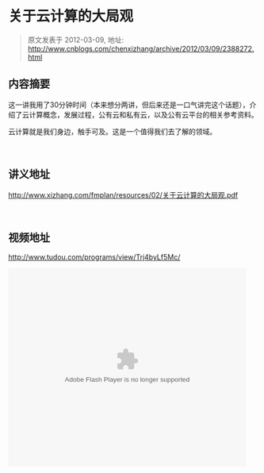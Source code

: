 # 关于云计算的大局观 
> 原文发表于 2012-03-09, 地址: http://www.cnblogs.com/chenxizhang/archive/2012/03/09/2388272.html 


<h2>内容摘要</h2> <p>这一讲我用了30分钟时间（本来想分两讲，但后来还是一口气讲完这个话题），介绍了云计算概念，发展过程，公有云和私有云，以及公有云平台的相关参考资料。</p> <p>云计算就是我们身边，触手可及。这是一个值得我们去了解的领域。</p> <p>&nbsp;</p> <h2>讲义地址</h2> <p><a href="http://www.xizhang.com/fmplan/resources/02/关于云计算的大局观.pdf">http://www.xizhang.com/fmplan/resources/02/关于云计算的大局观.pdf</a></p> <p>&nbsp;</p> <h2>视频地址</h2> <p><a title="http://www.tudou.com/programs/view/Trj4byLf5Mc/" href="http://www.tudou.com/programs/view/Trj4byLf5Mc/">http://www.tudou.com/programs/view/Trj4byLf5Mc/</a></p> <p><embed src="http://www.tudou.com/v/Trj4byLf5Mc/&amp;rpid=101037296&amp;resourceId=101037296_05_05_99/v.swf" type="application/x-shockwave-flash" allowscriptaccess="always" allowfullscreen="true" wmode="opaque" width="480" height="400"></embed></p>